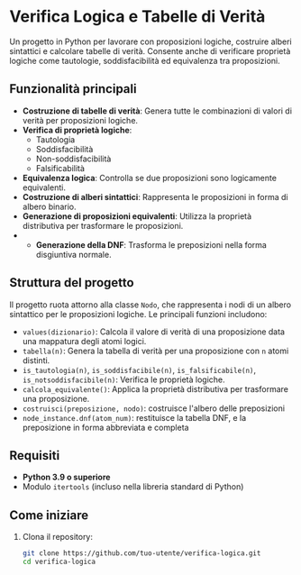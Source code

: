 # Verifica Logica e Tabelle di Verità

Un progetto in Python per lavorare con proposizioni logiche, costruire alberi sintattici e calcolare tabelle di verità. Consente anche di verificare proprietà logiche come tautologie, soddisfacibilità ed equivalenza tra proposizioni.

## Funzionalità principali

- **Costruzione di tabelle di verità**: Genera tutte le combinazioni di valori di verità per proposizioni logiche.
- **Verifica di proprietà logiche**:
  - Tautologia
  - Soddisfacibilità
  - Non-soddisfacibilità
  - Falsificabilità
- **Equivalenza logica**: Controlla se due proposizioni sono logicamente equivalenti.
- **Costruzione di alberi sintattici**: Rappresenta le proposizioni in forma di albero binario.
- **Generazione di proposizioni equivalenti**: Utilizza la proprietà distributiva per trasformare le proposizioni.
- - **Generazione della DNF**: Trasforma le preposizioni nella forma disgiuntiva normale.


## Struttura del progetto

Il progetto ruota attorno alla classe `Nodo`, che rappresenta i nodi di un albero sintattico per le proposizioni logiche. Le principali funzioni includono:

- `values(dizionario)`: Calcola il valore di verità di una proposizione data una mappatura degli atomi logici.
- `tabella(n)`: Genera la tabella di verità per una proposizione con `n` atomi distinti.
- `is_tautologia(n)`, `is_soddisfacibile(n)`, `is_falsificabile(n)`, `is_notsoddisfacibile(n)`: Verifica le proprietà logiche.
- `calcola_equivalente()`: Applica la proprietà distributiva per trasformare una proposizione.
- `costruisci(preposizione, nodo)`: costruisce l'albero delle preposizioni
- `node_instance.dnf(atom_num)`: restituisce la tabella DNF, e la preposizione in forma abbreviata e completa

## Requisiti

- **Python 3.9 o superiore**
- Modulo `itertools` (incluso nella libreria standard di Python)

## Come iniziare

1. Clona il repository:

   ```bash
   git clone https://github.com/tuo-utente/verifica-logica.git
   cd verifica-logica
